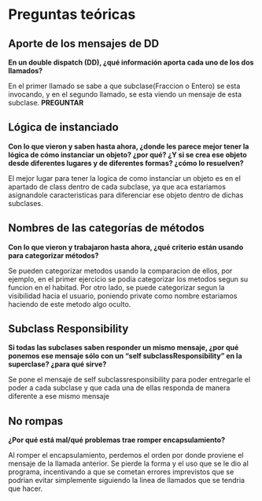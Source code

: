 # Preguntas teóricas
## Aporte de los mensajes de DD
**En un double dispatch (DD), ¿qué información aporta cada uno de los dos llamados?**

  En el primer llamado se sabe a que subclase(Fraccion o Entero) se esta invocando, y en el segundo llamado, se esta viendo un mensaje de esta subclase. **PREGUNTAR**
## Lógica de instanciado
**Con lo que vieron y saben hasta ahora, ¿donde les parece mejor tener la lógica de cómo instanciar un objeto? ¿por qué? ¿Y si se crea ese objeto desde diferentes lugares y de diferentes formas? ¿cómo lo resuelven?**

El mejor lugar para tener la logica de como instanciar un objeto es en el apartado de class dentro de cada subclase, ya que aca estariamos asignandole caracteristicas para diferenciar ese objeto dentro de dichas subclases.

## Nombres de las categorías de métodos
**Con lo que vieron y trabajaron hasta ahora, ¿qué criterio están usando para categorizar métodos?**

Se pueden categorizar metodos usando la comparacion de ellos, por ejemplo, en el primer ejercicio se podia categorizar los metodos segun su funcion en el habitad. Por otro lado, se puede categorizar segun la visibilidad hacia el usuario, poniendo private como nombre estariamos haciendo de este metodo algo oculto.

## Subclass Responsibility
**Si todas las subclases saben responder un mismo mensaje, ¿por qué ponemos ese mensaje sólo con un “self subclassResponsibility” en la superclase? ¿para qué sirve?**

Se pone el mensaje de self subclassresponsibility para poder entregarle el poder a cada subclase y que cada una de ellas responda de manera diferente a ese mismo mensaje

## No rompas
**¿Por qué está mal/qué problemas trae romper encapsulamiento?**

  Al romper el encapsulamiento, perdemos el orden por donde proviene el mensaje de la llamada anterior. Se pierde la forma y el uso que se le dio al programa, incentivando a que se cometan errores imprevistos que se podrian evitar simplemente siguiendo la linea de llamados que se tendria que hacer.


